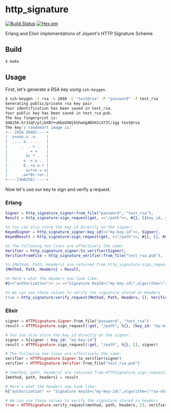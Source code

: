 http_signature
==============

[![Build Status](https://travis-ci.org/potatosalad/erlang-http_signature.png?branch=master)](https://travis-ci.org/potatosalad/erlang-http_signature) [![Hex.pm](https://img.shields.io/hexpm/v/http_signature.svg)](https://hex.pm/packages/http_signature)

Erlang and Elixir implementations of Joyent's HTTP Signature Scheme

Build
-----

```bash
$ make
```

Usage
-----

First, let's generate a RSA key using `ssh-keygen`.

```bash
$ ssh-keygen -t rsa -b 2048 -C "test@rsa" -P "password" -f test_rsa
Generating public/private rsa key pair.
Your identification has been saved in test_rsa.
Your public key has been saved in test_rsa.pub.
The key fingerprint is:
SHA256:5r3JqF/pljbXB7+uKboUXWjbShwUgABSHJcX73l/igg test@rsa
The key's randomart image is:
+---[RSA 2048]----+
| .o+ooo.o..o.    |
|  .... o. . .    |
|      .  . + .   |
|        . = =    |
|        S+ * .   |
|       o .+.o .  |
|       E..+o o + |
|        o=*+o = o|
|      .oo*B+.+o+.|
+----[SHA256]-----+
```

Now let's use our key to sign and verify a request.

### Erlang

```erlang
Signer = http_signature_signer:from_file("password", "test_rsa"),
Result = http_signature:sign_request(get, <<"/path">>, #{}, [{key_id, <<"my-key-id">>}], Signer),

%% You can also store the key_id directly on the signer:
KeyedSigner = http_signature_signer:key_id(<<"my-key-id">>, Signer),
KeyedResult = http_signature:sign_request(get, <<"/path">>, #{}, [], KeyedSigner),

%% The following two lines are effectively the same:
Verifier = http_signature_signer:to_verifier(Signer),
VerifierFromFile = http_signature_verifier:from_file("test_rsa.pub"),

%% {Method, Path, Headers} are returned from http_signature:sign_request/5
{Method, Path, Headers} = Result,

%% Here's what the Headers now look like:
#{<<"authorization">> := <<"Signature keyId=\"my-key-id\",algorithm=\"rsa-sha256\",signature=\"Y1iuKoOasY4imseyj5dpHvTNJ4j6Aic5UuJn4i2r0iFnKDFKk1ya7PaUNP85tdv5zoeLTZn+A32U7v9NFnFl3/iw+R0SLhHzwm7/tssTteYsKyYVv+8WKsz6tjUXLMowAi6fI0JhztVt3YTtOvMhdSVJCRkWUkJqPsJbfS2bcsI5lrtn/AP5rPG1C7fyf63VRkuXWJ+NyruJNLOUIgCiNNEH2+ZnSrXgZf986EBzY9Xagjj+GStn3UvlnohsiPesioLQxCWDWXDEL9vD9bOfhDjLzZQN+G/fTsQCwhhhS5smVr4KiKzMKPsd6xbTnBRUX3gCfYWRIt27nCqsHOf3ug==\"">>, <<"date">> := <<"Sat, 18 Jul 2015 00:16:25 GMT">>} = Headers,

%% We can use these values to verify the signature stored in Headers
true = http_signature:verify_request(Method, Path, Headers, [], Verifier).
```

### Elixir

```elixir
signer = HTTPSignature.Signer.from_file("password", "test_rsa")
result = HTTPSignature.sign_request(:get, "/path", %{}, [key_id: "my-key-id"], signer)

# You can also store the key_id directly on the signer:
signer = %{signer | key_id: "my-key-id"}
result = HTTPSignature.sign_request(:get, "/path", %{}, [], signer)

# The following two lines are effectively the same:
verifier = HTTPSignature.Signer.to_verifier(signer)
verifier = HTTPSignature.Verifier.from_file("test_rsa.pub")

# {method, path, headers} are returned from HTTPSignature.sign_request/5
{method, path, headers} = result

# Here's what the headers now look like:
%{"authorization" => "Signature keyId=\"my-key-id\",algorithm=\"rsa-sha256\",signature=\"eLiKGL6DaLQoha57xy8KAtCVzihw0h+hVVkyY0oNxaG4Nx/AfeM6/f/BNQP7aWKExWzkjs9w2bbTdtz9r+1A7YSkoCmEuSRCGE7N7AyyULWM1k7W1nZsceVL0uVyMt7ZF23aklf5CBuCYEa7DIot4wf6ekhaEqd+Z0rHr6VGFidyHxaYUTFHtzMLIbm37uXeI52FBNIJPQpceu0SY1Mf+pZyuk8c28P1UDZi3EJV4vgFcUUSClszTRSUYBw1cerEbqm0vN+q7thgvXE+jJXWkXCdUqi9lBDblruF9aUBtINaSwbr3UB4tXS4LMZFKxMfPF/LmYBdcjZE95l884DrRg==\"", "date" => "Sun, 19 Jul 2015 00:05:13 GMT"} = headers

# We can use these values to verify the signature stored in headers
true = HTTPSignature.verify_request(method, path, headers, [], verifier)
```
